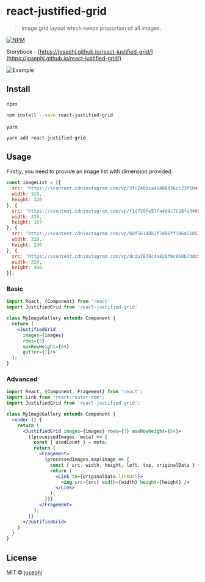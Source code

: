 # react-justified-grid

> Image grid layout which keeps proportion of all images.

[![NPM](https://img.shields.io/npm/v/react-justified-grid.svg)](https://www.npmjs.com/package/react-justified-grid)

Storybook - [https://josephj.github.io/react-justified-grid/](https://josephj.github.io/react-justified-grid/)

![Example](https://cdn-std.dprcdn.net/files/acc_139047/sqkEbI)

## Install

npm
```bash
npm install --save react-justified-grid
```

yarn
```bash
yarn add react-justified-grid
```
## Usage

Firstly, you need to provide an image list with dimension provided.

```js
const imageList = [{
  src: 'https://scontent.cdninstagram.com/vp/3fc240dca41408d36cc23f504fe1174e/5C66EC32/t51.2885-15/e35/s320x320/43817886_246662336018913_6991265436514516630_n.jpg',
  width: 320,
  height: 320
}, {
  src: 'https://scontent.cdninstagram.com/vp/f1d729fe57fa4ddc7c18fa346609cdb8/5C838862/t51.2885-15/e35/s320x320/44348158_2491449144206376_3633417851169311676_n.jpg',
  width: 320,
  height: 167
}, {
  src: 'https://scontent.cdninstagram.com/vp/b0f56148b7f7d06ff186a51853888b2f/5C84ACC0/t51.2885-15/e35/s320x320/44724241_2191160064490130_1438494317224719529_n.jpg',
  width: 320,
  height: 240
}, {
  src: 'https://scontent.cdninstagram.com/vp/dcda7878c4a828f0c850b73dc5c6587d/5C728976/t51.2885-15/e35/p320x320/43158355_534503580355624_1875160473904621159_n.jpg',
  width: 320,
  height: 400
}];
```

### Basic

```jsx
import React, {Component} from 'react'
import JustifiedGrid from 'react-justified-grid'

class MyImageGallery extends Component {
  return (
    <JustifiedGrid
      images={images}
      rows={3}
      maxRowHeight={64}
      gutter={1}/>
  );
}
```

### Advanced

```jsx
import React, {Component, Fragement} from 'react';
import Link from 'react-router-dom';
import JustifiedGrid from 'react-justified-grid';

class MyImageGallery extends Component {
  render () {
    return (
      <JustifiedGrid images={images} rows={3} maxRowHeight={64}>
        {(processedImages, meta) => {
          const { usedCount } = meta;
          return (
            <Fragement>
              {processedImages.map(image => {
                const { src, width, height, left, top, originalData } = image;
                return (
                  <Link to={originalData.linkUrl}>
                    <img src={src} width={width} height={height} />
                  </Link>
                );
              })}
            </Fragement>
          );
        }}
      </JustifiedGrid>
    )
  }
}
```

## License

MIT © [josephj](https://github.com/josephj)
